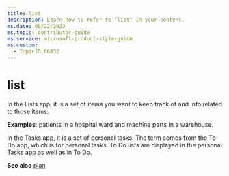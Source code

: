 ```yaml
---
title: list
description: Learn how to refer to "list" in your content.
ms.date: 08/22/2023
ms.topic: contributor-guide
ms.service: microsoft-product-style-guide
ms.custom:
  - TopicID 66832
---
```



# list

In the Lists app, it is a set of items you want to keep track of and info related to those items.  

**Examples**: patients in a hospital ward and machine parts in a warehouse.  

In the Tasks app, it is a set of personal tasks. The term comes from the To Do app, which is for personal tasks. To Do lists are displayed in the personal Tasks app as well as in To Do.  

**See also** [plan](~/teams-style-guide/a-z-word-list/p/plan.md)  

